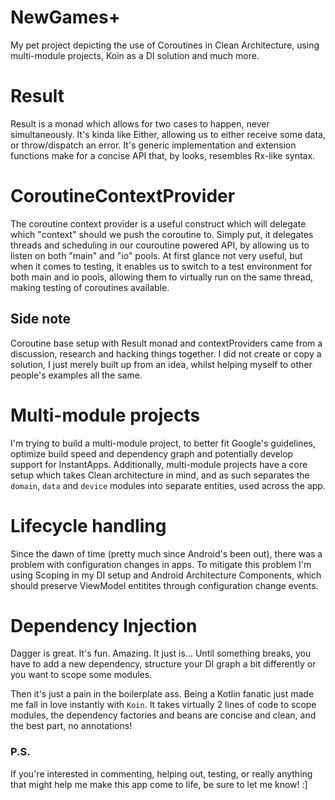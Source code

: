 # NewGames+
My pet project depicting the use of Coroutines in Clean Architecture, using multi-module projects, Koin as a DI solution and much more.

# Result<T>
Result is a monad which allows for two cases to happen, never simultaneously. It's kinda like Either<T>, allowing us to either
receive some data, or throw/dispatch an error. It's generic implementation and extension functions make for a concise API that,
by looks, resembles Rx-like syntax.

# CoroutineContextProvider
The coroutine context provider is a useful construct which will delegate which "context" should we push the coroutine to.
Simply put, it delegates threads and scheduling in our couroutine powered API, by allowing us to listen on both "main" and "io"
pools. At first glance not very useful, but when it comes to testing, it enables us to switch to a test environment for both
main and io pools, allowing them to virtually run on the same thread, making testing of coroutines available.

## Side note
Coroutine base setup with Result<T> monad and contextProviders came from a discussion, research and hacking things together. I did not create or copy a solution, I just merely built up from an idea, whilst helping myself to other people's examples all the same.
  
# Multi-module projects
I'm trying to build a multi-module project, to better fit Google's guidelines, optimize build speed and dependency graph and potentially develop support for InstantApps. Additionally, multi-module projects have a core setup which takes Clean architecture in mind, and as such separates the `domain`, `data` and `device` modules into separate entities, used across the app.

# Lifecycle handling
Since the dawn of time (pretty much since Android's been out), there was a problem with configuration changes in apps. To mitigate this problem I'm using Scoping in my DI setup and Android Architecture Components, which should preserve ViewModel entitites through configuration change events.

# Dependency Injection
Dagger is great. It's fun. Amazing. It just is... Until something breaks, you have to add a new dependency, structure your DI graph a bit differently or you want to scope some modules.

Then it's just a pain in the boilerplate ass. Being a Kotlin fanatic just made me fall in love instantly with `Koin`. It takes virtually 2 lines of code to scope modules, the dependency factories and beans are concise and clean, and the best part, no annotations!

### P.S.
If you're interested in commenting, helping out, testing, or really anything that might help me make this app come to life, be sure to let me know! :]
